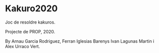 # Kakuro2020
Joc de resoldre kakuros.

Projecte de PROP, 2020.

By Arnau Garcia Rodriguez, Ferran Iglesias Barenys Ivan Lagunas Martin i Alex Urraco Vert.
